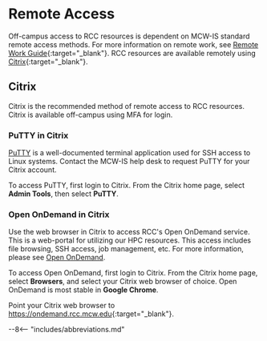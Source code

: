 # Remote Access

Off-campus access to RCC resources is dependent on MCW-IS standard remote access methods. For more information on remote work, see [Remote Work Guide](https://infoscope.mcw.edu/is/virtual.htm){:target="_blank"}. RCC resources are available remotely using [Citrix](https://infoscope.mcw.edu/is/services/citrix.htm){:target="_blank"}.

## Citrix

Citrix is the recommended method of remote access to RCC resources. Citrix is available off-campus using MFA for login.

### PuTTY in Citrix

[PuTTY](putty.md) is a well-documented terminal application used for SSH access to Linux systems. Contact the MCW-IS help desk to request PuTTY for your Citrix account.

To access PuTTY, first login to Citrix. From the Citrix home page, select **Admin Tools**, then select **PuTTY**.

### Open OnDemand in Citrix

Use the web browser in Citrix to access RCC's Open OnDemand service. This is a web-portal for utilizing our HPC resources. This access includes file browsing, SSH access, job management, etc. For more information, please see [Open OnDemand](ondemand.md).

To access Open OnDemand, first login to Citrix. From the Citrix home page, select **Browsers**, and select your Citrix web browser of choice. Open OnDemand is most stable in **Google Chrome**.

Point your Citrix web browser to <https://ondemand.rcc.mcw.edu>{:target="_blank"}.

--8<-- "includes/abbreviations.md"
